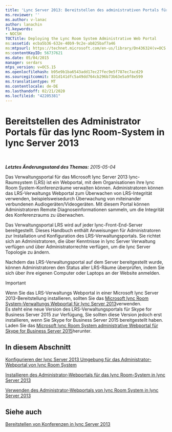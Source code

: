 ```yaml
---
title: 'Lync Server 2013: Bereitstellen des administrativen Portals für das lync Room-System'
ms.reviewer: ''
ms.author: v-lanac
author: lanachin
f1.keywords:
- NOCSH
TOCTitle: Deploying the Lync Room System Administrative Web Portal
ms:assetid: ecba5b36-632e-40b9-9c2e-ab825baf7a46
ms:mtpsurl: https://technet.microsoft.com/en-us/library/Dn436324(v=OCS.15)
ms:contentKeyID: 56737621
ms.date: 05/04/2015
manager: serdars
mtps_version: v=OCS.15
ms.openlocfilehash: b95e9b1ba6543add17ec27fec9e5f787ec7acd29
ms.sourcegitcommit: 831d141dfc5a49dd764cb296b73b63e5a9f8e599
ms.translationtype: MT
ms.contentlocale: de-DE
ms.lasthandoff: 02/21/2020
ms.locfileid: "42205381"
---
```

<div data-xmlns="http://www.w3.org/1999/xhtml">

<div class="topic" data-xmlns="http://www.w3.org/1999/xhtml" data-msxsl="urn:schemas-microsoft-com:xslt" data-cs="https://msdn.microsoft.com/">

<div data-asp="https://msdn2.microsoft.com/asp">

# <a name="deploying-the-lync-room-system-administrative-web-portal-in-lync-server-2013"></a>Bereitstellen des Administrator Portals für das lync Room-System in lync Server 2013

</div>

<div id="mainSection">

<div id="mainBody">

<span> </span>

_**Letztes Änderungsstand des Themas:** 2015-05-04_

Das Verwaltungsportal für das Microsoft lync Server 2013 lync-Raumsystem (LRS) ist ein Webportal, mit dem Organisationen ihre lync Room System-Konferenzräume verwalten können. Administratoren können das LRS-Verwaltungs Webportal zum Überwachen von LRS-Integrität verwenden, beispielsweisedurch Überwachung von miteinander verbundenen Audiogeräten/Videogeräten. Mit diesem Portal können Administratoren Remote Diagnoseinformationen sammeln, um die Integrität des Konferenzraums zu überwachen.

Das Verwaltungsportal LRS wird auf jeder lync-Front-End-Server bereitgestellt. Dieses Handbuch enthält Anweisungen für Administratoren zur Installation und Konfiguration des LRS-Verwaltungsportals. Sie richtet sich an Administratoren, die über Kenntnisse in lync Server Verwaltung verfügen und über Administratorrechte verfügen, um die lync Server Topologie zu ändern.

Nachdem das LRS-Verwaltungsportal auf dem Server bereitgestellt wurde, können Administratoren den Status aller LRS-Räume überprüfen, indem Sie sich über ihre eigenen Computer oder Laptops an der Website anmelden.

<div>


> [!IMPORTANT]  
> Wenn Sie das LRS-Verwaltungs Webportal in einer Microsoft lync Server 2013-Bereitstellung installieren, sollten Sie das <A href="https://go.microsoft.com/fwlink/p/?linkid=544806">Microsoft lync Room System-Verwaltungs Webportal für lync Server 2013</A>verwenden.<BR>Es steht eine neue Version des LRS-Verwaltungsportals für Skype for Business Server 2015 zur Verfügung, Sie sollten diese Version jedoch erst installieren, wenn Sie Skype for Business Server 2015 bereitgestellt haben. Laden Sie das <A href="https://go.microsoft.com/fwlink/?linkid=544807">Microsoft lync Room System administrative Webportal für Skype for Business Server 2015</A>herunter.



</div>

<div>

## <a name="in-this-section"></a>In diesem Abschnitt

[Konfigurieren der lync Server 2013 Umgebung für das Administrator-Webportal von lync Room System](lync-server-2013-configuring-your-environment-for-the-lync-room-system-administrative-web-portal.md)

[Installieren des Administrator-Webportals für das lync Room-System in lync Server 2013](lync-server-2013-installing-the-lync-room-system-administrative-web-portal.md)

[Verwenden des Administrator-Webportals von lync Room System in lync Server 2013](lync-server-2013-using-the-lync-room-system-administrative-web-portal.md)

</div>

<div>

## <a name="see-also"></a>Siehe auch


[Bereitstellen von Konferenzen in lync Server 2013](lync-server-2013-deploying-conferencing.md)  
  

</div>

</div>

<span> </span>

</div>

</div>

</div>

